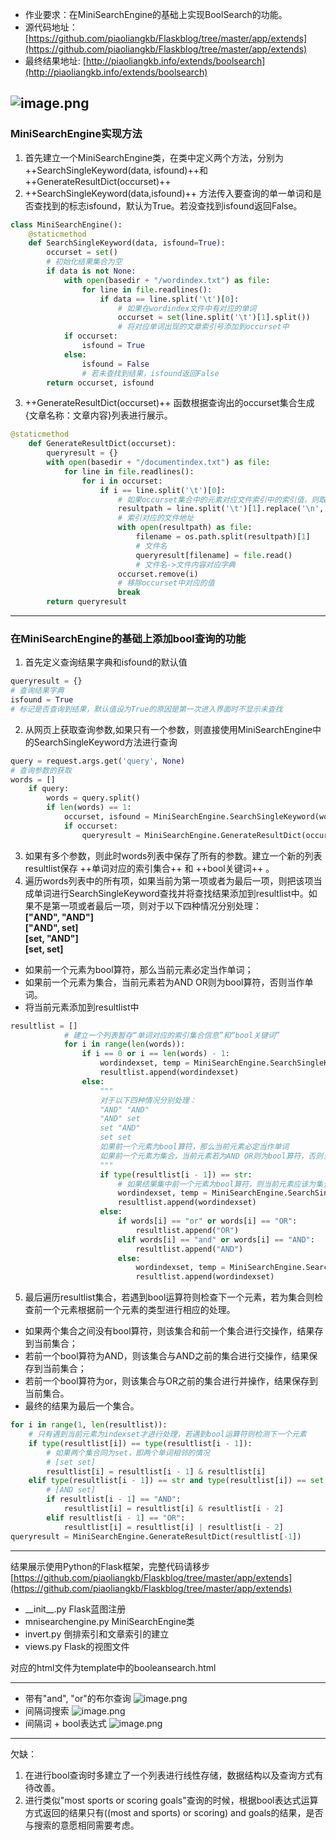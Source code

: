- 作业要求：在MiniSearchEngine的基础上实现BoolSearch的功能。
- 源代码地址：[https://github.com/piaoliangkb/Flaskblog/tree/master/app/extends](https://github.com/piaoliangkb/Flaskblog/tree/master/app/extends)
- 最终结果地址: [http://piaoliangkb.info/extends/boolsearch](http://piaoliangkb.info/extends/boolsearch)

![image.png](https://upload-images.jianshu.io/upload_images/11146099-c074e90839ee6803.png?imageMogr2/auto-orient/strip%7CimageView2/2/w/1240)
-------------------------------------------------------------
### MiniSearchEngine实现方法

1. 首先建立一个MiniSearchEngine类，在类中定义两个方法，分别为++SearchSingleKeyword(data, isfound)++和++GenerateResultDict(occurset)++
2. ++SearchSingleKeyword(data,isfound)++ 方法传入要查询的单一单词和是否查找到的标志isfound，默认为True。若没查找到isfound返回False。

```python
class MiniSearchEngine():
    @staticmethod
    def SearchSingleKeyword(data, isfound=True):
        occurset = set()
        # 初始化结果集合为空
        if data is not None:
            with open(basedir + "/wordindex.txt") as file:
                for line in file.readlines():
                    if data == line.split('\t')[0]:
                        # 如果在wordindex文件中有对应的单词
                        occurset = set(line.split('\t')[1].split())
                        # 将对应单词出现的文章索引号添加到occurset中
            if occurset:
                isfound = True
            else:
                isfound = False
                # 若未查找到结果，isfound返回False
        return occurset, isfound
```

3. ++GenerateResultDict(occurset)++ 函数根据查询出的occurset集合生成{文章名称：文章内容}列表进行展示。
```python
@staticmethod
    def GenerateResultDict(occurset):
        queryresult = {}
        with open(basedir + "/documentindex.txt") as file:
            for line in file.readlines():
                for i in occurset:
                    if i == line.split('\t')[0]:
                        # 如果occurset集合中的元素对应文件索引中的索引值，则取出当前索引值对应的文件地址
                        resultpath = line.split('\t')[1].replace('\n', '')
                        # 索引对应的文件地址
                        with open(resultpath) as file:
                            filename = os.path.split(resultpath)[1]
                            # 文件名
                            queryresult[filename] = file.read()
                            # 文件名->文件内容对应字典
                        occurset.remove(i)
                        # 移除occurset中对应的值
                        break
        return queryresult
```

---------------------------------------------
### 在MiniSearchEngine的基础上添加bool查询的功能

1. 首先定义查询结果字典和isfound的默认值
```python
queryresult = {}
# 查询结果字典
isfound = True
# 标记是否查询到结果，默认值设为True的原因是第一次进入界面时不显示未查找
``` 
2. 从网页上获取查询参数,如果只有一个参数，则直接使用MiniSearchEngine中的SearchSingleKeyword方法进行查询
```python
query = request.args.get('query', None)
# 查询参数的获取
words = []
    if query:
        words = query.split()
        if len(words) == 1:
            occurset, isfound = MiniSearchEngine.SearchSingleKeyword(words[0], isfound)
            if occurset:
                queryresult = MiniSearchEngine.GenerateResultDict(occurset)
```
3. 如果有多个参数，则此时words列表中保存了所有的参数。建立一个新的列表resultlist保存 ++单词对应的索引集合++ 和 ++bool关键词++ 。  
4. 遍历words列表中的所有项，如果当前为第一项或者为最后一项，则把该项当成单词进行SearchSingleKeyword查找并将查找结果添加到resultlist中。如果不是第一项或者最后一项，则对于以下四种情况分别处理：  
                    **["AND", "AND"]**  
                    **["AND", set]**  
                    **[set, "AND"]**  
                    **[set, set]**  
- 如果前一个元素为bool算符，那么当前元素必定当作单词；  
- 如果前一个元素为集合，当前元素若为AND OR则为bool算符，否则当作单词。   
- 将当前元素添加到resultlist中
```python
resultlist = []
            # 建立一个列表暂存“单词对应的索引集合信息”和“bool关键词”
            for i in range(len(words)):
                if i == 0 or i == len(words) - 1:
                    wordindexset, temp = MiniSearchEngine.SearchSingleKeyword(words[i])
                    resultlist.append(wordindexset)
                else:
                    """
                    对于以下四种情况分别处理：
                    "AND" "AND"
                    "AND" set
                    set "AND"
                    set set
                    如果前一个元素为bool算符，那么当前元素必定当作单词
                    如果前一个元素为集合，当前元素若为AND OR则为bool算符，否则当作单词
                    """
                    if type(resultlist[i - 1]) == str:
                        # 如果结果集中前一个元素为bool算符，则当前元素应该为集合
                        wordindexset, temp = MiniSearchEngine.SearchSingleKeyword(words[i])
                        resultlist.append(wordindexset)
                    else:
                        if words[i] == "or" or words[i] == "OR":
                            resultlist.append("OR")
                        elif words[i] == "and" or words[i] == "AND":
                            resultlist.append("AND")
                        else:
                            wordindexset, temp = MiniSearchEngine.SearchSingleKeyword(words[i])
                            resultlist.append(wordindexset)
```
5. 最后遍历resultlist集合，若遇到bool运算符则检查下一个元素，若为集合则检查前一个元素根据前一个元素的类型进行相应的处理。
- 如果两个集合之间没有bool算符，则该集合和前一个集合进行交操作，结果存到当前集合；
- 若前一个bool算符为AND，则该集合与AND之前的集合进行交操作，结果保存到当前集合；
- 若前一个bool算符为or，则该集合与OR之前的集合进行并操作，结果保存到当前集合。
- 最终的结果为最后一个集合。
```python
for i in range(1, len(resultlist)):
    # 只有遇到当前元素为indexset才进行处理，若遇到bool运算符则检测下一个元素
    if type(resultlist[i]) == type(resultlist[i - 1]):
        # 如果两个集合同为set，即两个单词相邻的情况
        # [set set]
        resultlist[i] = resultlist[i - 1] & resultlist[i]
    elif type(resultlist[i - 1]) == str and type(resultlist[i]) == set:
        # [AND set]
        if resultlist[i - 1] == "AND":
            resultlist[i] = resultlist[i] & resultlist[i - 2]
        elif resultlist[i - 1] == "OR":
            resultlist[i] = resultlist[i] | resultlist[i - 2]
queryresult = MiniSearchEngine.GenerateResultDict(resultlist[-1])
```
----------------------------------------------------------
结果展示使用Python的Flask框架，完整代码请移步[https://github.com/piaoliangkb/Flaskblog/tree/master/app/extends](https://github.com/piaoliangkb/Flaskblog/tree/master/app/extends)

- \_\_init__.py    Flask蓝图注册
- mnisearchengine.py    MiniSearchEngine类
- invert.py    倒排索引和文章索引的建立
- views.py    Flask的视图文件

对应的html文件为template中的booleansearch.html

------------------------------------------------------
- 带有"and", "or"的布尔查询
![image.png](https://upload-images.jianshu.io/upload_images/11146099-420ecea4a0a2195a.png?imageMogr2/auto-orient/strip%7CimageView2/2/w/1240)
- 间隔词搜索
![image.png](https://upload-images.jianshu.io/upload_images/11146099-f190fd7fd2b99149.png?imageMogr2/auto-orient/strip%7CimageView2/2/w/1240)
- 间隔词 + bool表达式
![image.png](https://upload-images.jianshu.io/upload_images/11146099-2d491df1a6f39a7b.png?imageMogr2/auto-orient/strip%7CimageView2/2/w/1240)
------------------------------------------------------
欠缺：
1. 在进行bool查询时多建立了一个列表进行线性存储，数据结构以及查询方式有待改善。
2. 进行类似"most sports or scoring goals"查询的时候，根据bool表达式运算方式返回的结果只有((most and sports) or scoring) and goals的结果，是否与搜索的意愿相同需要考虑。
